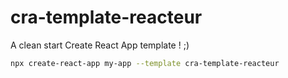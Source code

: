 # cra-template-reacteur

A clean start Create React App template ! ;)

```bash
npx create-react-app my-app --template cra-template-reacteur
```
